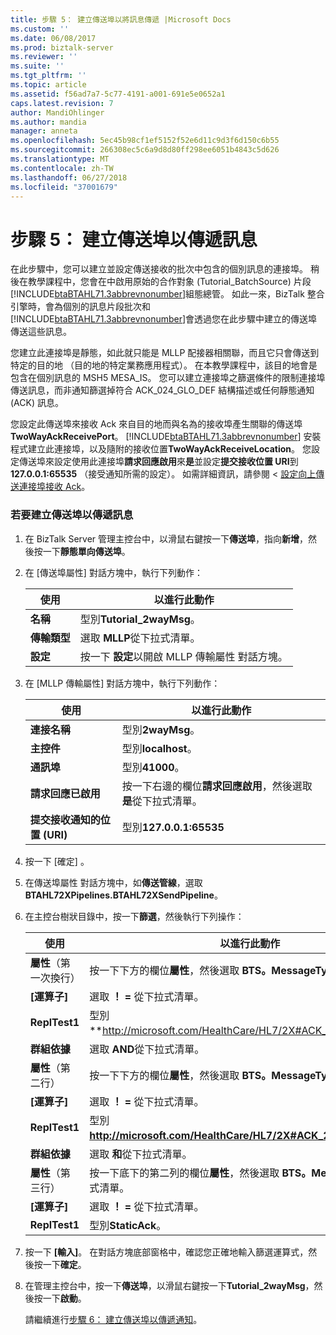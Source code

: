 ```yaml
---
title: 步驟 5： 建立傳送埠以將訊息傳遞 |Microsoft Docs
ms.custom: ''
ms.date: 06/08/2017
ms.prod: biztalk-server
ms.reviewer: ''
ms.suite: ''
ms.tgt_pltfrm: ''
ms.topic: article
ms.assetid: f56ad7a7-5c77-4191-a001-691e5e0652a1
caps.latest.revision: 7
author: MandiOhlinger
ms.author: mandia
manager: anneta
ms.openlocfilehash: 5ec45b98cf1ef5152f52e6d11c9d3f6d150c6b55
ms.sourcegitcommit: 266308ec5c6a9d8d80ff298ee6051b4843c5d626
ms.translationtype: MT
ms.contentlocale: zh-TW
ms.lasthandoff: 06/27/2018
ms.locfileid: "37001679"
---
```

# <a name="step-5-create-a-send-port-to-deliver-messages"></a>步驟 5： 建立傳送埠以傳遞訊息
在此步驟中，您可以建立並設定傳送接收的批次中包含的個別訊息的連接埠。 稍後在教學課程中，您會在中啟用原始的合作對象 (Tutorial_BatchSource) 片段[!INCLUDE[btaBTAHL71.3abbrevnonumber](../../includes/btabtahl71-3abbrevnonumber-md.md)]組態總管。 如此一來，BizTalk 整合引擎時，會為個別的訊息片段批次和[!INCLUDE[btaBTAHL71.3abbrevnonumber](../../includes/btabtahl71-3abbrevnonumber-md.md)]會透過您在此步驟中建立的傳送埠傳送這些訊息。  

 您建立此連接埠是靜態，如此就只能是 MLLP 配接器相關聯，而且它只會傳送到特定的目的地 （目的地的特定業務應用程式）。 在本教學課程中，該目的地會是包含在個別訊息的 MSH5 MESA_IS。 您可以建立連接埠之篩選條件的限制連接埠傳送訊息，而非通知篩選掉符合 ACK_024_GLO_DEF 結構描述或任何靜態通知 (ACK) 訊息。  

 您設定此傳送埠來接收 Ack 來自目的地而與名為的接收埠產生關聯的傳送埠**TwoWayAckReceivePort**。 [!INCLUDE[btaBTAHL71.3abbrevnonumber](../../includes/btabtahl71-3abbrevnonumber-md.md)] 安裝程式建立此連接埠，以及隨附的接收位置**TwoWayAckReceiveLocation**。 您設定傳送埠來設定使用此連接埠**請求回應啟用**來**是**並設定**提交接收位置 URI**到**127.0.0.1:65535** （接受通知所需的設定）。 如需詳細資訊，請參閱 <<c0> [ 設定向上傳送連接埠接收 Ack](../../adapters-and-accelerators/accelerator-hl7/setting-up-a-send-port-for-receiving-acks.md)。  

### <a name="to-create-a-send-port-to-deliver-messages"></a>若要建立傳送埠以傳遞訊息  

1. 在 BizTalk Server 管理主控台中，以滑鼠右鍵按一下**傳送埠**，指向**新增**，然後按一下**靜態單向傳送埠**。  

2. 在 [傳送埠屬性] 對話方塊中，執行下列動作：  


   |      使用      |                              以進行此動作                               |
   |--------------------|-----------------------------------------------------------------------|
   |      **名稱**      |                      型別**Tutorial_2wayMsg**。                       |
   | **傳輸類型** |               選取  **MLLP**從下拉式清單。                |
   |   **設定**    | 按一下 **設定**以開啟 MLLP 傳輸屬性 對話方塊。 |


3. 在 [MLLP 傳輸屬性] 對話方塊中，執行下列動作：  


   |                 使用                  |                                                   以進行此動作                                                   |
   |-------------------------------------------|----------------------------------------------------------------------------------------------------------------|
   |            **連接名稱**            |                                               型別**2wayMsg**。                                                |
   |                 **主控件**                  |                                              型別**localhost**。                                               |
   |                 **通訊埠**                  |                                                型別**41000**。                                                 |
   |       **請求回應已啟用**        | 按一下右邊的欄位**請求回應啟用**，然後選取**是**從下拉式清單。 |
   | **提交接收通知的位置 (URI)** |                                            型別**127.0.0.1:65535**                                             |


4. 按一下 [確定] 。  

5. 在傳送埠屬性 對話方塊中，如**傳送管線**，選取**BTAHL72XPipelines.BTAHL72XSendPipeline**。  

6. 在主控台樹狀目錄中，按一下**篩選**，然後執行下列操作：  


   |          使用          |                                                     以進行此動作                                                      |
   |----------------------------|---------------------------------------------------------------------------------------------------------------------|
   | **屬性**（第一次換行）  |          按一下下方的欄位**屬性**，然後選取  **BTS。MessageType**從下拉式清單。           |
   |        **[運算子]**        |                                       選取  **！ =** 從下拉式清單。                                        |
   |         **ReplTest1**          |                          型別**<http://microsoft.com/HealthCare/HL7/2X#ACK_24_GLO_DEF>**。                          |
   |        **群組依據**        |                                       選取  **AND**從下拉式清單。                                       |
   | **屬性**（第二行） |          按一下下方的欄位**屬性**，然後選取  **BTS。MessageType**從下拉式清單。           |
   |        **[運算子]**        |                                       選取  **！ =** 從下拉式清單。                                        |
   |         **ReplTest1**          |                          型別 **<http://microsoft.com/HealthCare/HL7/2X#ACK_25_GLO_DEF>。**                          |
   |        **群組依據**        |                                       選取 **和**從下拉式清單。                                       |
   | **屬性**（第三行）  | 按一下底下的第二列的欄位**屬性**，然後選取  **BTS。MessageType**從下拉式清單。 |
   |        **[運算子]**        |                                       選取  **！ =** 從下拉式清單。                                        |
   |         **ReplTest1**          |                                                 型別**StaticAck**。                                                 |


7. 按一下 **[輸入]**。 在對話方塊底部窗格中，確認您正確地輸入篩選運算式，然後按一下**確定**。  

8. 在管理主控台中，按一下**傳送埠**，以滑鼠右鍵按一下**Tutorial_2wayMsg**，然後按一下**啟動**。  

   請繼續進行[步驟 6： 建立傳送埠以傳遞通知](../../adapters-and-accelerators/accelerator-hl7/step-6-create-a-send-port-to-deliver-acknowledgments.md)。